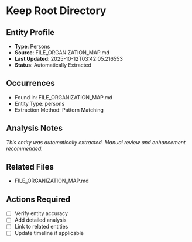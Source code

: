 # Keep Root Directory

## Entity Profile
- **Type**: Persons
- **Source**: FILE_ORGANIZATION_MAP.md
- **Last Updated**: 2025-10-12T03:42:05.216553
- **Status**: Automatically Extracted

## Occurrences
- Found in: FILE_ORGANIZATION_MAP.md
- Entity Type: persons
- Extraction Method: Pattern Matching

## Analysis Notes
*This entity was automatically extracted. Manual review and enhancement recommended.*

## Related Files
- FILE_ORGANIZATION_MAP.md

## Actions Required
- [ ] Verify entity accuracy
- [ ] Add detailed analysis
- [ ] Link to related entities
- [ ] Update timeline if applicable

